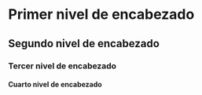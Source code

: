 # Primer nivel de encabezado

## Segundo nivel de encabezado

### Tercer nivel de encabezado

#### Cuarto nivel de encabezado
